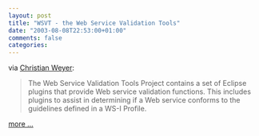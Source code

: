 ```yaml
---
layout: post
title: "WSVT - the Web Service Validation Tools"
date: "2003-08-08T22:53:00+01:00"
comments: false
categories: 
---
```


<p>via <a href="http://weblogs.asp.net/cweyer">Christian Weyer</a>:</p><p>
</p><blockquote>The Web Service Validation Tools Project contains a set of Eclipse plugins that provide Web service validation functions. This includes plugins to assist in determining if a Web service conforms to the guidelines defined in a WS-I Profile.</blockquote>
<p><a href="http://www.eclipse.org/wsvt/">more ...</a></p>


